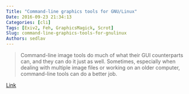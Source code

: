 ```yaml
---
Title: "Command-line graphics tools for GNU/Linux"
Date: 2016-09-23 21:34:13
Categories: [cli]
Tags: [Exiv2, Feh, GraphicsMagick, Scrot]
Slug: command-line-graphics-tools-for-gnulinux
Authors: sedlav
---
```


>  Command-line image tools do much of what their GUI counterparts can, and they can do it just as well. Sometimes, especially when dealing with multiple image files or working on an older computer, command-line tools can do a better job.

[Link](https://opensource.com/life/16/9/command-line-image-tools-linux)
